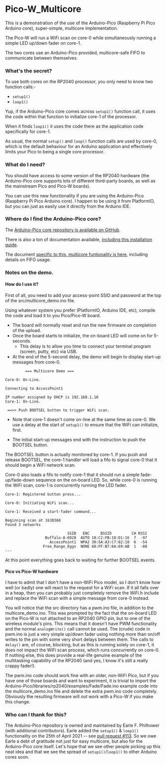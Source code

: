 # Pico-W_Multicore

This is a demonstration of the use of the Arduino-Pico (Raspberry Pi Pico Arduino core), super-simple, multicore implementation.

The Pico-W will run a WiFi scan on core-0 while simultaneously running a simple LED up/down fader on core-1.

The two cores use an Arduino-Pico provided, multicore-safe FIFO to communicate between themselves.


### What's the secret?

To use both cores on the RP2040 processor, you only need to know two function calls:-
+ `setup1()`
+ `loop1()`

Yup, if the Arduino-Pico core comes across `setup1()` function call, it uses the code within that function to initialize core-1 of the processor.

When it finds `loop1()` it uses the code there as the application code specifically for core-1.

As usual, the normal `setup()` and `loop()` function calls are used by core-0, which is the default behaviour for an Arduino application and effectively limits your Pico to being a single core processor.


### What do I need?

You should have access to some version of the RP2040 hardware (the Arduino-Pico core supports lots of different third-party boards, as well as the mainstream Pico and Pico-W boards).

You can use this new functionality if you are using the Arduino-Pico (Raspberry Pi Pico Arduino core).  I happen to be using it from PlatformIO, but you can just as easily use it directly from the Arduino IDE.

### Where do I find the Arduino-Pico core?

The [Arduino-Pico core repository is available on GitHub](https://github.com/earlephilhower/arduino-pico).

There is also a ton of documentation available, [including this installation guide](https://arduino-pico.readthedocs.io/en/latest/install.html#).

The document [specific to this, multicore funtionality is here](https://arduino-pico.readthedocs.io/en/latest/multicore.html), including details on FIFO usage.


### Notes on the demo.


#### How do I use it?

First of all, you need to add your access-point SSID and password at the top of the src/multicore_demo.ino file.

Using whatever system you prefer (PlatformIO, Arduino IDE, etc), compile the code and load it to you Pico/Pico-W board.
+ The board will normally reset and run the new firmware on completion of the upload.
+ Once the board starts to initialize, the on-board LED will come on for 5-seconds.
  - This delay is to allow you time to connect your terminal program (screen, putty, etc) via USB.
+ At the end of the 5-second delay, the demo will begin to display start-up messages from core-0.
```
         === Multicore Demo ===

Core-0: On-Line.

Connecting to AccessPoint1

IP number assigned by DHCP is 192.168.1.10
Core-1: On-Line.

 ==>> Push BOOTSEL button to trigger WiFi scan.
```
  - Note that core-1 doesn't come on-line at the same time as core-0.  We use a delay at the start of `setup1()` to ensure that the WiFi can initialize, first.
+ The initial start-up messages end with the instruction to push the BOOTSEL button.

The BOOTSEL button is actually monitored by core-1.   If you push and release BOOTSEL, the core-1 handler will load a fifo to signal core-0 that it should begin a WiFi network scan.

Core-0 also loads a fifo to notify core-1 that it should run a simple fade-up/fade-down sequence on the on-board LED.  So, while core-0 is running the WiFi scan, core-1 is concurrently running the LED fader.

```
Core-1: Registered button press...

Core-0: Initiating WiFi scan...

Core-1: Received a start-fader command...

Beginning scan at 1630368
Found 3 networks

                            SSID   ENC     BSSID         CH RSSI
                  Buffalo-A-6928  AUTO 18:C2:FB:18:D1:16  7  -97
                    AccessPoint1  WPA2 30:5A:A3:C7:82:10  6  -54
                 Free_Range_Eggs  NONE 68:FF:B7:6A:69:AB  1  -88
---
```
At this point everything goes back to waiting for further BOOTSEL events.


#### Pico vs Pico-W hardware

I have to admit that I don't have a non-WiFi Pico model, so I don't know how well (or badly) one will react to the request for a WiFi scan.  If it all falls over in a heap, then you can probably just completely remove the WiFi.h include and replace the WiFi scan with a simple message from core-0 instead.

You will notice that the src directory has a pwm.ino file, in addition to the multicore_demo.ino.  This was prompted by the fact that the on-board LED on the Pico-W is not attached to an RP2040 GPIO pin, but to one of the wireless module's pins.  This means that it doesn't have PWM functionality and the normal `analogWrite()` call cannot be used.  The (crude) code in pwm.ino is just a very simple up/down fader using nothing more than on/off writes to the pin with some very short delays between them.  The calls to `delay()` are, of course, blocking, but as this is running solely on core-1, it does not impact the WiFi scan process, which runs concurrently on core-0.
If nothing else, this does provide a real-life genuine example of the multitasking capability of the RP2040 (and yes, I know it's still a really crappy fader!).

The pwm.ino code should work fine with an older, non-WiFi Pico, but if you have one of those boards and want to experiment, it is trivial to import the Arduino-Pico/libraries/rp2040/examples/Fade/Fade.ino example code into the multicore_demo.ino file and delete the extra pwm.ino code completely.  Obviously the resulting firmware will *not* work with a Pico-W if you make this change.


### Who can I thank for this?

The Arduino-Pico repository is owned and maintained by Earle F. Philhower (with additional contributors).  Earle added the `setup1()` & `loop1()` functionality on the 25th of April 2021 -- see [pull request #113](https://github.com/earlephilhower/arduino-pico/pull/113).  So we owe Earle a debt of gratitude not just for easy multicore, but also for the Arduino-Pico core itself.  Let's hope that we see other people picking up this neat idea and that we see the spread of `setup1()`/`loop1()` to other Arduino cores soon.
